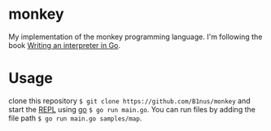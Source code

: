# monkey
My implementation of the monkey programming language. I'm following the book [Writing an interpreter in Go](https://interpreterbook.com/).

# Usage
clone this repository `$ git clone https://github.com/B1nus/monkey` and start the [REPL](https://en.wikipedia.org/wiki/Read%E2%80%93eval%E2%80%93print_loop) using [go](https://go.dev/) `$ go run main.go`. You can run files by adding the file path `$ go run main.go samples/map`.
